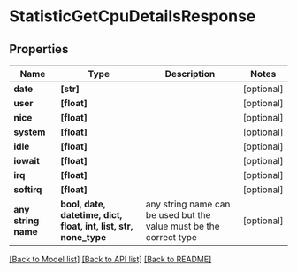 # StatisticGetCpuDetailsResponse


## Properties
Name | Type | Description | Notes
------------ | ------------- | ------------- | -------------
**date** | **[str]** |  | [optional] 
**user** | **[float]** |  | [optional] 
**nice** | **[float]** |  | [optional] 
**system** | **[float]** |  | [optional] 
**idle** | **[float]** |  | [optional] 
**iowait** | **[float]** |  | [optional] 
**irq** | **[float]** |  | [optional] 
**softirq** | **[float]** |  | [optional] 
**any string name** | **bool, date, datetime, dict, float, int, list, str, none_type** | any string name can be used but the value must be the correct type | [optional]

[[Back to Model list]](../README.md#documentation-for-models) [[Back to API list]](../README.md#documentation-for-api-endpoints) [[Back to README]](../README.md)


